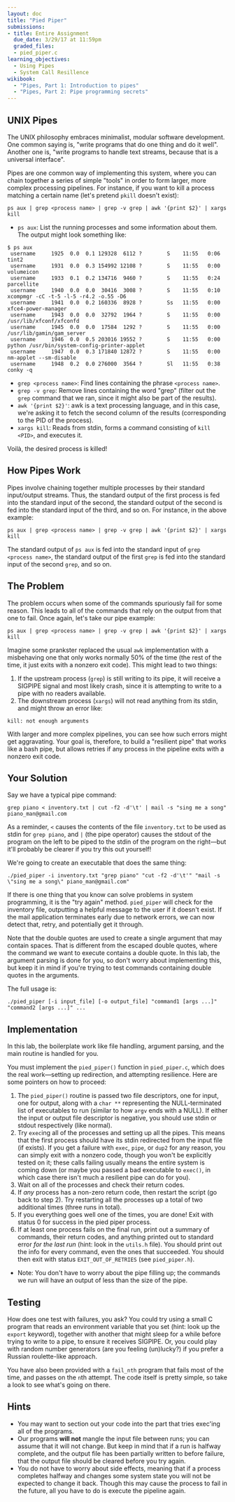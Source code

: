 ```yaml
---
layout: doc
title: "Pied Piper"
submissions:
- title: Entire Assignment
  due_date: 3/29/17 at 11:59pm
  graded_files:
  - pied_piper.c
learning_objectives:
  - Using Pipes
  - System Call Resillence
wikibook:
  - "Pipes, Part 1: Introduction to pipes"
  - "Pipes, Part 2: Pipe programming secrets"
---
```


## UNIX Pipes

The UNIX philosophy embraces minimalist, modular software development. One common saying is, "write programs that do one thing and do it well". Another one is, "write programs to handle text streams, because that is a universal interface".

Pipes are one common way of implementing this system, where you can chain together a series of simple "tools" in order to form larger, more complex processing pipelines. For instance, if you want to kill a process matching a certain name (let's pretend `pkill` doesn't exist):

```console
ps aux | grep <process name> | grep -v grep | awk '{print $2}' | xargs kill
```

* `ps aux`: List the running processes and some information about them. The output might look something like:

```console
$ ps aux
 username     1925  0.0  0.1 129328  6112 ?        S    11:55   0:06 tint2
 username     1931  0.0  0.3 154992 12108 ?        S    11:55   0:00 volumeicon
 username     1933  0.1  0.2 134716  9460 ?        S    11:55   0:24 parcellite
 username     1940  0.0  0.0  30416  3008 ?        S    11:55   0:10 xcompmgr -cC -t-5 -l-5 -r4.2 -o.55 -D6
 username     1941  0.0  0.2 160336  8928 ?        Ss   11:55   0:00 xfce4-power-manager
 username     1943  0.0  0.0  32792  1964 ?        S    11:55   0:00 /usr/lib/xfconf/xfconfd
 username     1945  0.0  0.0  17584  1292 ?        S    11:55   0:00 /usr/lib/gamin/gam_server
 username     1946  0.0  0.5 203016 19552 ?        S    11:55   0:00 python /usr/bin/system-config-printer-applet
 username     1947  0.0  0.3 171840 12872 ?        S    11:55   0:00 nm-applet --sm-disable
 username     1948  0.2  0.0 276000  3564 ?        Sl   11:55   0:38 conky -q
```

* `grep <process name>`: Find lines containing the phrase `<process name>`.
* `grep -v grep`: Remove lines containing the word "grep" (filter out the `grep` command that we ran, since it might also be part of the results).
* `awk '{print $2}'`: awk is a text processing language, and in this case, we're asking it to fetch the second column of the results (corresponding to the PID of the process).
* `xargs kill`: Reads from stdin, forms a command consisting of `kill <PID>`, and executes it.

Voilà, the desired process is killed!

## How Pipes Work

Pipes involve chaining together multiple processes by their standard input/output streams. Thus, the standard output of the first process is fed into the standard input of the second, the standard output of the second is fed into the standard input of the third, and so on. For instance, in the above example:

```console
ps aux | grep <process name> | grep -v grep | awk '{print $2}' | xargs kill
```
The standard output of `ps aux` is fed into the standard input of `grep <process name>`, the standard output of the first `grep` is fed into the standard input of the second `grep`, and so on.

## The Problem

The problem occurs when some of the commands spuriously fail for some reason. This leads to all of the commands that rely on the output from that one to fail. Once again, let's take our pipe example:

```console
ps aux | grep <process name> | grep -v grep | awk '{print $2}' | xargs kill
```

Imagine some prankster replaced the usual `awk` implementation with a misbehaving one that only works normally 50% of the time (the rest of the time, it just exits with a nonzero exit code). This might lead to two things:

1. If the upstream process (`grep`) is still writing to its pipe, it will receive a SIGPIPE signal and most likely crash, since it is attempting to write to a pipe with no readers available.
2. The downstream process (`xargs`) will not read anything from its stdin, and might throw an error like:

```console
kill: not enough arguments
```
With larger and more complex pipelines, you can see how such errors might get aggravating. Your goal is, therefore, to build a "resilient pipe" that works like a bash pipe, but allows retries if any process in the pipeline exits with a nonzero exit code.

## Your Solution

Say we have a typical pipe command:

```console
grep piano < inventory.txt | cut -f2 -d'\t' | mail -s "sing me a song" piano_man@gmail.com
```

As a reminder, `<` causes the contents of the file `inventory.txt` to be used as stdin for `grep piano`, and `|` (the pipe operator) causes the stdout of the program on the left to be piped to the stdin of the program on the right—but it'll probably be clearer if you try this out yourself!

We're going to create an executable that does the same thing:

```console
./pied_piper -i inventory.txt "grep piano" "cut -f2 -d'\t'" "mail -s \"sing me a song\" piano_man@gmail.com"
```

If there is one thing that you know can solve problems in system programming, it is the "try again" method. `pied_piper` will check for the inventory file, outputting a helpful message to the user if it doesn't exist. If the mail application terminates early due to network errors, we can now detect that, retry, and potentially get it through.

Note that the double quotes are used to create a single argument that may contain spaces. That is different from the escaped double quotes, where the command we want to execute contains a double quote. In this lab, the argument parsing is done for you, so don't worry about implementing this, but keep it in mind if you're trying to test commands containing double quotes in the arguments.

The full usage is:

```console
./pied_piper [-i input_file] [-o output_file] "command1 [args ...]" "command2 [args ...]" ...
```

## Implementation

In this lab, the boilerplate work like file handling, argument parsing, and the main routine is handled for you. 

You must implement the `pied_piper()` function in `pied_piper.c`, which does the real work—setting up redirection, and attempting resilience. Here are some pointers on how to proceed:

1. The `pied_piper()` routine is passed two file descriptors, one for input, one for output, along with a `char **` representing the NULL-terminated list of executables to run (similar to how `argv` ends with a NULL). If either the input or output file descriptor is negative, you should use stdin or stdout respectively (like normal).
2. Try `exec`ing all of the processes and setting up all the pipes. This means that the first process should have its stdin redirected from the input file (if exists). If you get a failure with `exec`, `pipe`, or `dup2` for any reason, you can simply exit with a nonzero code, though you won't be explicitly tested on it; these calls failing usually means the entire system is coming down (or maybe you passed a bad executable to `exec()`, in which case there isn't much a resilient pipe can do for you).
3. Wait on all of the processes and check their return codes.
4. If *any* process has a non-zero return code, then restart the script (go back to step 2). Try restarting all the processes up a total of two additional times (three runs in total).
5. If you everything goes well one of the times, you are done! Exit with status 0 for success in the pied piper process.
6. If at least one process fails on the final run, print out a summary of commands, their return codes, and anything printed out to standard error *for the last run* (hint: look in the `utils.h` file). You should print out the info for every command, even the ones that succeeded. You should then exit with status `EXIT_OUT_OF_RETRIES` (see `pied_piper.h`).
* Note: You don't have to worry about the pipe filling up; the commands we run will have an output of less than the size of the pipe.

## Testing

How does one test with failures, you ask? You could try using a small C program that reads an environment variable that you set (hint: look up the `export` keyword), together with another that might sleep for a while before trying to write to a pipe, to ensure it receives SIGPIPE. Or, you could play with random number generators (are you feeling (un)lucky?) if you prefer a Russian roulette-like approach.

You have also been provided with a `fail_nth` program that fails most of the time, and passes on the `n`th attempt. The code itself is pretty simple, so take a look to see what's going on there.

## Hints

* You may want to section out your code into the part that tries exec'ing all of the programs.
* Our programs **will not** mangle the input file between runs; you can assume that it will not change. But keep in mind that if a run is halfway complete, and the output file has been partially written to before failure, that the output file should be cleared before you try again.
* You do not have to worry about side effects, meaning that if a process completes halfway and changes some system state you will not be expected to change it back. Though this may cause the process to fail in the future, all you have to do is execute the pipeline again.
